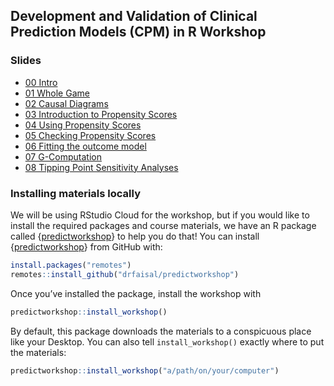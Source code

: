 
<!-- README.md is generated from README.Rmd. Please edit that file -->

## Development and Validation of Clinical Prediction Models (CPM) in R Workshop

### Slides

-   [00
    Intro](https://causal-inference-r-workshop.netlify.app/00-intro.html)
-   [01 Whole
    Game](https://causal-inference-r-workshop.netlify.app/01-causal_modeling_whole_game.html)
-   [02 Causal
    Diagrams](https://causal-inference-r-workshop.netlify.app/02-dags.html)
-   [03 Introduction to Propensity
    Scores](https://causal-inference-r-workshop.netlify.app/03-pscores.html)
-   [04 Using Propensity
    Scores](https://causal-inference-r-workshop.netlify.app/04-using-pscores.html)
-   [05 Checking Propensity
    Scores](https://causal-inference-r-workshop.netlify.app/05-pscore-diagnostics.html)
-   [06 Fitting the outcome
    model](https://causal-inference-r-workshop.netlify.app/06-outcome-model.html)
-   [07
    G-Computation](https://causal-inference-r-workshop.netlify.app/07-g-computation.html)
-   [08 Tipping Point Sensitivity
    Analyses](https://causal-inference-r-workshop.netlify.app/08-tipr.html)

### Installing materials locally

We will be using RStudio Cloud for the workshop, but if you would like
to install the required packages and course materials, we have an R
package called
{[predictworkshop](https://github.com/drfaisal/predictworkshop)} to
help you do that! You can install
{[predictworkshop](https://github.com/drfaisal/predictworkshop)}
from GitHub with:

``` r
install.packages("remotes")
remotes::install_github("drfaisal/predictworkshop")
```

Once you’ve installed the package, install the workshop with

``` r
predictworkshop::install_workshop()
```

By default, this package downloads the materials to a conspicuous place
like your Desktop. You can also tell `install_workshop()` exactly where
to put the materials:

``` r
predictworkshop::install_workshop("a/path/on/your/computer")
```
